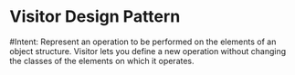 # Visitor Design Pattern

#Intent:
	Represent an operation to be performed on the elements of an object structure. Visitor lets
	you define a new operation without changing the classes of the elements on which it operates.

	